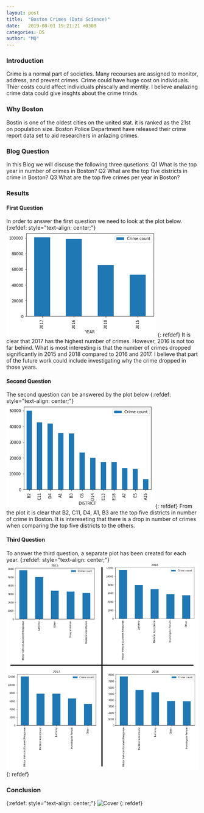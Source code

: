 ```yaml
---
layout: post
title:  "Boston Crimes (Data Science)"
date:   2019-08-01 19:21:21 +0300
categories: DS
author: "MQ"
---
```


### Introduction
Crime is a normal part of societies. Many recourses are assigned to monitor, address, and prevent crimes. Crime could have huge cost on individuals. Thier costs could affect individuals phiscally and mentily. I believe analazing crime data could give insghts about the crime trinds. 
### Why Boston 
Bostin is one of the oldest cities on the united stat. it is ranked as the 21st on population size. Boston Police Department have released their crime report data set to aid researchers in anlazing crimes. 
### Blog Question
In this Blog we will discuse the following three qusetions:
Q1 What is the top year in number of crimes in Boston?
Q2 What are the top five districts in crime in Boston? 
Q3 What are the top five crimes per year in Boston? 

### Results 
#### First Question
In order to answer the first question we need to look at the plot below.
{:refdef: style="text-align: center;"}
![q1](/assets/1.png)
{: refdef}
It is clear that 2017 has the highest number of crimes. However, 2016 is not too far behind. What is most interesting is that the number of crimes dropped significantly in 2015 and 2018 compared to 2016 and 2017.  I believe that part of the future work could include investigating why the crime dropped in those years.

#### Second Question
The second question can be answered by the plot below
{:refdef: style="text-align: center;"}
![q2](/assets/2.png)
{: refdef}
From the plot it is clear that B2, C11, D4, A1, B3 are the top five districts in number of crime in Boston. It is intereseting that there is a drop in number of crimes when comparing the top five districts to the others.

#### Third Question
To answer the third question, a separate plot has been created for each year.
{:refdef: style="text-align: center;"}
![q3](/assets/all.png)
{: refdef}

 


### Conclusion 



{:refdef: style="text-align: center;"}
![Cover](/assets/1.jpg)
{: refdef}



